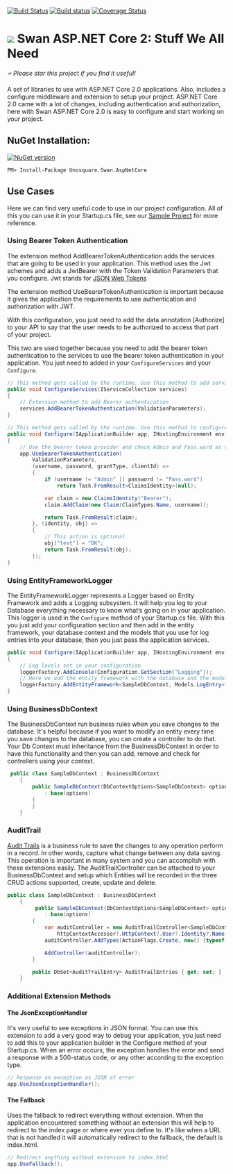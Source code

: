 [![Build Status](https://travis-ci.org/unosquare/swan-aspnetcore.svg?branch=master)](https://travis-ci.org/unosquare/swan-aspnetcore)
[![Build status](https://ci.appveyor.com/api/projects/status/q408tg5jd9bm0jak/branch/master?svg=true)](https://ci.appveyor.com/project/geoperez/swan-aspnetcore/branch/master)
[![Coverage Status](https://coveralls.io/repos/github/unosquare/swan-aspnetcore/badge.svg?branch=master)](https://coveralls.io/github/unosquare/swan-aspnetcore?branch=master)
# <img src="https://github.com/unosquare/swan/raw/master/swan-logo-32.png"></img> Swan ASP.NET Core 2: Stuff We All Need

*:star: Please star this project if you find it useful!*

A set of libraries to use with ASP.NET Core 2.0 applications. Also, includes a configure middleware and extension to setup your project. ASP.NET Core 2.0 came with a lot of changes, including authentication and authorization, here with Swan ASP.NET Core 2.0 is easy to configure and start working on your project.

NuGet Installation:
-------------------

[![NuGet version](https://badge.fury.io/nu/Unosquare.Swan.AspNetCore.svg)](https://badge.fury.io/nu/Unosquare.Swan.AspNetCore)

```
PM> Install-Package Unosquare.Swan.AspNetCore
```

## Use Cases

Here we can find very useful code to use in our project configuration. All of this you can use it in your Startup.cs file, see our [Sample Project](https://github.com/unosquare/swan-aspnetcore/tree/master/src/Unosquare.Swan.AspNetCore.Sample) for more reference.

### Using Bearer Token Authentication

The extension method AddBearerTokenAuthentication adds the services that are going to be used in your application. This method uses the Jwt schemes and adds a JwtBearer with the Token Validation Parameters that you configure. Jwt stands for [JSON Web Tokens](https://jwt.io/introduction/)

The extension method UseBearerTokenAuthentication is important because it gives the application the requirements to use authentication and authorization with JWT.

With this configuration, you just need to add the data annotation [Authorize] to your API to say that the user needs to be authorized to access that part of your project.

This two are used together because you need to add the bearer token authentication to the services to use the bearer token authentication in your application. You just need to added in your `ConfigureServices` and your `Configure`.

```csharp
// This method gets called by the runtime. Use this method to add services to the container
public void ConfigureServices(IServiceCollection services)
{
    // Extension method to add Bearer authentication
    services.AddBearerTokenAuthentication(ValidationParameters);
}

// This method gets called by the runtime. Use this method to configure the HTTP request pipeline
public void Configure(IApplicationBuilder app, IHostingEnvironment env, ILoggerFactory loggerFactory)
{
    // Use the bearer token provider and check Admin and Pass.word as valid credentials
    app.UseBearerTokenAuthentication(
        ValidationParameters,
        (username, password, grantType, clientId) =>
        {
            if (username != "Admin" || password != "Pass.word")
                return Task.FromResult<ClaimsIdentity>(null);

            var claim = new ClaimsIdentity("Bearer");
            claim.AddClaim(new Claim(ClaimTypes.Name, username));

            return Task.FromResult(claim);
        }, (identity, obj) =>
        {
            // This action is optional
            obj["test"] = "OK";
            return Task.FromResult(obj);
        });
}
```

### Using EntityFrameworkLogger

The EntityFrameworkLogger represents a Logger based on Entity Framework and adds a Logging subsystem. It will help you log to your Database everything necessary to know what’s going on in your application. This logger is used in the `Configure` method of your Startup.cs file.
With this you just add your configuration section and then add in the entity framework, your database context and the models that you use for log entries into your database, then you just pass the application services.

```csharp
public void Configure(IApplicationBuilder app, IHostingEnvironment env, ILoggerFactory loggerFactory)
{
    // Log levels set in your configuration
    loggerFactory.AddConsole(Configuration.GetSection("Logging"));
    // Here we add the entity framework with the database and the model to utilize
    loggerFactory.AddEntityFramework<SampleDbContext, Models.LogEntry>(app.ApplicationServices);
}
```

### Using BusinessDbContext

The BusinessDbContext run business rules when you save changes to the database. It's helpful because if you want to modify an entity every time you save changes to the database, you can create a controller to do that. Your Db Context must inheritance from the BusinessDbContext in order to have this functionality and then you can add, remove and check for controllers using your context.

```csharp
 public class SampleDbContext : BusinessDbContext
    {
        public SampleDbContext(DbContextOptions<SampleDbContext> options)
            : base(options)
        {
        }
    }
```

### AuditTrail

[Audit Trails](https://github.com/unosquare/ef-enterpriseextensions) is a business rule to save the changes to any operation perform in a record. In other words, capture what change between any data saving. This operation is important in many system and you can accomplish with these extensions easily. The AuditTrailController can be attached to your BusinessDbContext and setup which Entities will be recorded in the three CRUD actions supported, create, update and delete.

```csharp
public class SampleDbContext : BusinessDbContext
    {
         public SampleDbContext(DbContextOptions<SampleDbContext> options, IHttpContextAccessor httpContextAccessor)
            : base(options)
        {
            var auditController = new AuditTrailController<SampleDbContext, AuditTrailEntry>(this,
                httpContextAccessor?.HttpContext?.User?.Identity?.Name);
            auditController.AddTypes(ActionFlags.Create, new[] {typeof(Product)});

            AddController(auditController);
        }

        public DbSet<AuditTrailEntry> AuditTrailEntries { get; set; }
    }
```
### Additional Extension Methods

#### The JsonExceptionHandler

It's very useful to see exceptions in JSON format. You can use this extension to add a very good way to debug your application, you just need to add this to your application builder in the Configure method of your Startup.cs.
When an error occurs, the exception handles the error and send a response with a 500-status code, or any other according to the exception type.

```csharp
// Response an exception as JSON at error
app.UseJsonExceptionHandler();
```

#### The Fallback

Uses the fallback to redirect everything without extension. When the application encountered something without an extension this will help to redirect to the index page or where ever you define to. It's like when a URL that is not handled it will automatically redirect to the fallback, the default is index.html.

```csharp
// Redirect anything without extension to index.html
app.UseFallback();
```
